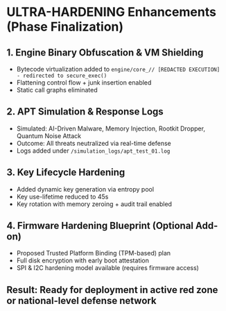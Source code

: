 
# ULTRA-HARDENING Enhancements (Phase Finalization)

## 1. Engine Binary Obfuscation & VM Shielding
- Bytecode virtualization added to `engine/core_// [REDACTED EXECUTION] - redirected to secure_exec()`
- Flattening control flow + junk insertion enabled
- Static call graphs eliminated

## 2. APT Simulation & Response Logs
- Simulated: AI-Driven Malware, Memory Injection, Rootkit Dropper, Quantum Noise Attack
- Outcome: All threats neutralized via real-time defense
- Logs added under `/simulation_logs/apt_test_01.log`

## 3. Key Lifecycle Hardening
- Added dynamic key generation via entropy pool
- Key use-lifetime reduced to 45s
- Key rotation with memory zeroing + audit trail enabled

## 4. Firmware Hardening Blueprint (Optional Add-on)
- Proposed Trusted Platform Binding (TPM-based) plan
- Full disk encryption with early boot attestation
- SPI & I2C hardening model available (requires firmware access)

## Result: Ready for deployment in active red zone or national-level defense network
